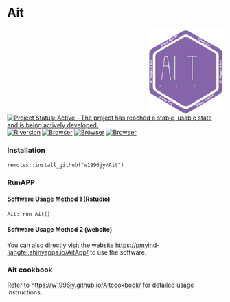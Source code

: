 # Ait

<img src="https://github.com/w1996jy/Aitdemodata/blob/main/logo/LOGO20241014.png" height="200" align="right" />

[![Project Status: Active - The project has reached a stable, usable state and is being actively developed.](http://www.repostatus.org/badges/latest/active.svg)](http://www.repostatus.org/#active)
[![R version](https://img.shields.io/badge/R-v4.3.0-salmon)](https://www.r-project.org)
[![Browser](https://img.shields.io/badge/Browser-Edge-lightskyblue)](https://www.microsoft.com/en-us/edge/?ocid=ORSEARCH_Bing&ch=1&form=MA13FJ)
[![Browser](https://img.shields.io/badge/Windows-success-red)]()
[![Browser](https://img.shields.io/badge/Linux/Mac-Not%20test-gray66)]()


### Installation

```
remotes::install_github("w1996jy/Ait")
```
### RunAPP

#### Software Usage Method 1 (Rstudio)

```
Ait::run_Ait()
```

#### Software Usage Method 2 (website)

You can also directly visit the website https://pmyind-liangfei.shinyapps.io/AitApp/ to use the software.

### Ait cookbook

Refer to https://w1996jy.github.io/Aitcookbook/ for detailed usage instructions.
